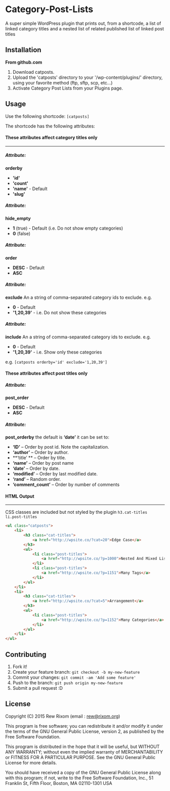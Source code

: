 # Category-Post-Lists

A super simple WordPress plugin that prints out, from a shortcode, a list of linked category titles and a nested list of related published list of linked post titles

## Installation

**From github.com**

1. Download catposts.
2. Upload the 'catposts' directory to your '/wp-content/plugins/' directory, using your favorite method (ftp, sftp, scp, etc...)
3. Activate Category Post Lists from your Plugins page. 

## Usage

Use the following shortcode: `[catposts]`

The shortcode has the following attributes:

#### These attributes affect category titles only
____

##### Attribute:
**orderby**
*   **'id'**
*   **'count'**
*   **'name'** - Default
*   **'slug'**

##### Attribute:
**hide_empty**
*   **1** (true) - Default (i.e. Do not show empty categories)
*   **0** (false)

##### Attribute:
**order**
*   **DESC** - Default
*   **ASC**

##### Attribute:
**exclude**
An a string of comma-separated category ids to exclude. e.g.
*   **0** - Default
*   **'1,20,39'**  - i.e. Do not show these categories

##### Attribute:
**include**
An a string of comma-separated category ids to exclude. e.g.
*   **0** - Default
*   **'1,20,39'**  - i.e. Show only these categories

e.g. `[catposts orderby='id' exclude='1,20,39']`

#### These attributes affect post titles only

##### Attribute:
**post_order** 
*   **DESC** - Default
*   **ASC**

##### Attribute:
 **post_orderby** the default is **‘date’** it can be set to:

*   **‘ID’** – Order by post id. Note the capitalization.
*   **‘author’** – Order by author.
*   **‘title’ ** – Order by title.
*   **‘name’** – Order by post name
*   **‘date’** – Order by date.
*   **‘modified’** – Order by last modified date.
*   **‘rand’** – Random order.
*   **‘comment_count’** – Order by number of comments

#### HTML Output
____

CSS classes are included but not styled by the plugin
`h3.cat-titles`
`li.post-titles`

```HTML
<ul class="catposts">
    <li>
        <h3 class="cat-titles">
            <a href="http://wpsite.co/?cat=20">Edge Case</a>
        </h3>
        <ul>
            <li class="post-titles">
                <a href="http://wpsite.co/?p=1000">Nested And Mixed Lists</a>
            </li>
            <li class="post-titles">
                <a href="http://wpsite.co/?p=1151">Many Tags</a>
            </li>
        </ul>
    </li>
    <li>
        <h3 class="cat-titles">
            <a href="http://wpsite.co/?cat=5">Arrangement</a>
        </h3>
        <ul>
            <li class="post-titles">
                <a href="http://wpsite.co/?p=1152">Many Categories</a>
            </li>
        </ul>
    </li>
</ul>
```
## Contributing

1. Fork it!
2. Create your feature branch: `git checkout -b my-new-feature`
3. Commit your changes: `git commit -am 'Add some feature'`
4. Push to the branch: `git push origin my-new-feature`
5. Submit a pull request :D

## License

Copyright (C) 2015  Rew Rixom  (email : rew@rixom.org)

This program is free software; you can redistribute it and/or modify
it under the terms of the GNU General Public License, version 2, as
published by the Free Software Foundation.

This program is distributed in the hope that it will be useful,
but WITHOUT ANY WARRANTY; without even the implied warranty of
MERCHANTABILITY or FITNESS FOR A PARTICULAR PURPOSE.  See the
GNU General Public License for more details.

You should have received a copy of the GNU General Public License
along with this program; if not, write to the Free Software
Foundation, Inc., 51 Franklin St, Fifth Floor, Boston, MA  02110-1301  USA